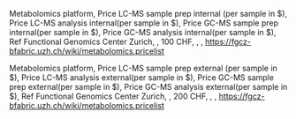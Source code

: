 
Metabolomics platform, Price LC-MS sample prep internal (per sample in $), Price LC-MS analysis internal(per sample in $),  Price GC-MS sample prep internal(per sample in $), Price GC-MS analysis internal(per sample in $), Ref 
Functional Genomics Center Zurich, , 100 CHF, , , 
https://fgcz-bfabric.uzh.ch/wiki/metabolomics.pricelist





Metabolomics platform, Price LC-MS sample prep external (per sample in $), Price LC-MS analysis external(per sample in $),  Price GC-MS sample prep external(per sample in $), Price GC-MS analysis external(per sample in $), Ref 
Functional Genomics Center Zurich, , 200 CHF, , , 
https://fgcz-bfabric.uzh.ch/wiki/metabolomics.pricelist
